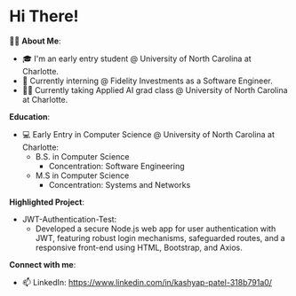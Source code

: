 # Hi There!

🙍‍♂️ **About Me**:
- 🎓 I'm an early entry student @ University of North Carolina at Charlotte.
- 💼 Currently interning @ Fidelity Investments as a Software Engineer.
- 👨‍💻 Currently taking Applied AI grad class @ University of North Carolina at Charlotte.

**Education**:
- 💻 Early Entry in Computer Science @ University of North Carolina at Charlotte:
  - B.S. in Computer Science
    - Concentration: Software Engineering
  - M.S in Computer Science
    - Concentration: Systems and Networks

**Highlighted Project**:
- JWT-Authentication-Test:
  - Developed a secure Node.js web app for user authentication with JWT, featuring robust login mechanisms, safeguarded routes, and a responsive front-end using HTML, Bootstrap, and Axios.

**Connect with me**:
- 📫 LinkedIn: https://www.linkedin.com/in/kashyap-patel-318b791a0/
